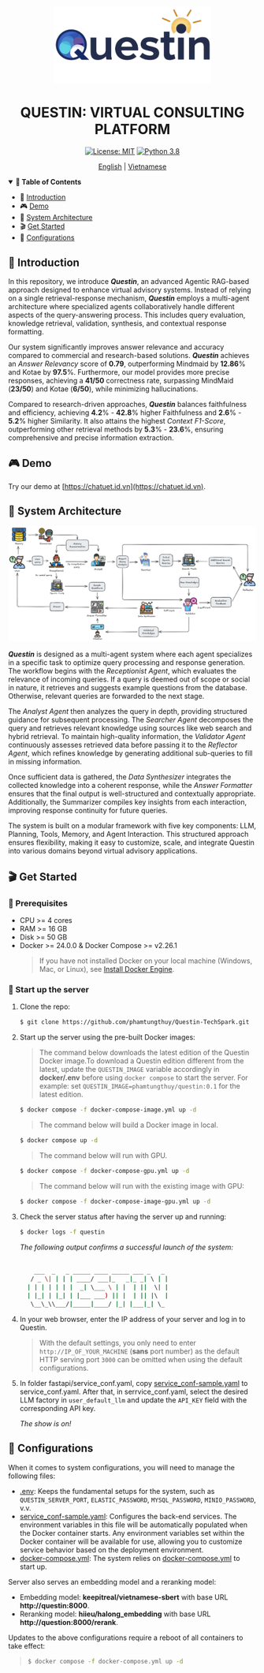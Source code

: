 <div align="center">
<a href="https://chatuet.id.vn/">
<img src="frontend/src/assets/questin.png" width="320" alt="questin logo">
</a>
</div>

<div align="center">

# QUESTIN: VIRTUAL CONSULTING PLATFORM
[![License: MIT](https://img.shields.io/badge/License-MIT-green.svg)](https://opensource.org/licenses/MIT) [![Python 3.8](https://img.shields.io/badge/python-3.10+-blue.svg)](https://www.python.org/downloads/release/python-31016/)
</div>

<p align="center" >
  <a href="./README.md">English</a> |
  <a href="./README_vi.md">Vietnamese</a>
</p>

<details open>
<summary><b>📕 Table of Contents</b></summary>

- 📌 [Introduction](#-introduction)
- 🎮 [Demo](#-demo)
- 🔎 [System Architecture](#-system-architecture)
- 🎬 [Get Started](#-get-started)
- 🔧 [Configurations](#-configurations)

</details>



## 📌 Introduction

In this repository, we introduce ***Questin***, an advanced Agentic RAG-based approach designed to enhance virtual advisory systems. Instead of relying on a single retrieval-response mechanism, ***Questin*** employs a multi-agent architecture where specialized agents collaboratively handle different aspects of the query-answering process. This includes query evaluation, knowledge retrieval, validation, synthesis, and contextual response formatting.

Our system significantly improves answer relevance and accuracy compared to commercial and research-based solutions. ***Questin*** achieves an *Answer Relevancy* score of **0.79**, outperforming Mindmaid by **12.86**% and Kotae by **97.5**%. Furthermore, our model provides more precise responses, achieving a **41/50** correctness rate, surpassing MindMaid (**23/50**) and Kotae (**6/50**), while minimizing hallucinations.

Compared to research-driven approaches, ***Questin*** balances faithfulness and efficiency, achieving **4.2**% - **42.8**% higher Faithfulness and **2.6**% - **5.2**% higher Similarity. It also attains the highest *Context F1-Score*, outperforming other retrieval methods by **5.3**% - **23.6**%, ensuring comprehensive and precise information extraction.

## 🎮 Demo

Try our demo at [https://chatuet.id.vn](https://chatuet.id.vn).

## 🔎 System Architecture

![](figs/Questin_Architecture.png)

***Questin*** is designed as a multi-agent system where each agent specializes in a specific task to optimize query processing and response generation. The workflow begins with the *Receptionist Agent*, which evaluates the relevance of incoming queries. If a query is deemed out of scope or social in nature, it retrieves and suggests example questions from the database. Otherwise, relevant queries are forwarded to the next stage.

The *Analyst Agent* then analyzes the query in depth, providing structured guidance for subsequent processing. The *Searcher Agent* decomposes the query and retrieves relevant knowledge using sources like web search and hybrid retrieval. To maintain high-quality information, the *Validator Agent* continuously assesses retrieved data before passing it to the *Reflector Agent*, which refines knowledge by generating additional sub-queries to fill in missing information.

Once sufficient data is gathered, the *Data Synthesizer* integrates the collected knowledge into a coherent response, while the *Answer Formatter* ensures that the final output is well-structured and contextually appropriate. Additionally, the Summarizer compiles key insights from each interaction, improving response continuity for future queries.

The system is built on a modular framework with five key components: LLM, Planning, Tools, Memory, and Agent Interaction. This structured approach ensures flexibility, making it easy to customize, scale, and integrate Questin into various domains beyond virtual advisory applications.

## 🎬 Get Started

### 📝 Prerequisites

- CPU >= 4 cores
- RAM >= 16 GB
- Disk >= 50 GB
- Docker >= 24.0.0 & Docker Compose >= v2.26.1
  > If you have not installed Docker on your local machine (Windows, Mac, or Linux),
  > see [Install Docker Engine](https://docs.docker.com/engine/install/).

### 🚀 Start up the server

1. Clone the repo:

   ```bash
   $ git clone https://github.com/phamtungthuy/Questin-TechSpark.git
   ```

3. Start up the server using the pre-built Docker images:

   > The command below downloads the latest edition of the Questin Docker image.To download a Questin edition different from the latest, update the `QUESTIN_IMAGE` variable accordingly in **docker/.env** before using `docker compose` to start the server. For example: set `QUESTIN_IMAGE=phamtungthuy/questin:0.1` for the latest edition.
   ```bash
   $ docker compose -f docker-compose-image.yml up -d
   ```

   > The command below will build a Docker image in local.
   ```bash
   $ docker compose up -d
   ```
   
   > The command below will run with GPU.
   ```bash
   $ docker compose -f docker-compose-gpu.yml up -d
   ```
   
   > The command below will run with the existing image with GPU:
   ```bash
   $ docker compose -f docker-compose-image-gpu.yml up -d
   ```


4. Check the server status after having the server up and running:

   ```bash
   $ docker logs -f questin
   ```

   _The following output confirms a successful launch of the system:_

   ```bash

       ___  _   _ _____ ____ _____ ___ _   _ 
      / _ \| | | | ____/ ___|_   _|_ _| \ | |
     | | | | | | |  _| \___ \ | |  | ||  \| |
     | |_| | |_| | |___ ___) || |  | || |\  |
      \__\_\\___/|_____|____/ |_| |___|_| \_  

   ```

5. In your web browser, enter the IP address of your server and log in to Questin.
   > With the default settings, you only need to enter `http://IP_OF_YOUR_MACHINE` (**sans** port number) as the default
   > HTTP serving port `3000` can be omitted when using the default configurations.
6. In folder fastapi/service_conf.yaml, copy [service_conf-sample.yaml](./fastapi/conf/service_conf-sample.yaml) to service_conf.yaml. After that, in serrvice_conf.yaml, select the desired LLM factory in `user_default_llm` and update
   the `API_KEY` field with the corresponding API key.

   _The show is on!_

## 🔧 Configurations

When it comes to system configurations, you will need to manage the following files:

- [.env](./.env): Keeps the fundamental setups for the system, such as `QUESTIN_SERVER_PORT`, `ELASTIC_PASSWORD`, `MYSQL_PASSWORD`, 
  `MINIO_PASSWORD`, v.v.
- [service_conf-sample.yaml](./fastapi/conf/service_conf-sample.yaml): Configures the back-end services. The environment variables in this file will be automatically populated when the Docker container starts. Any environment variables set within the Docker container will be available for use, allowing you to customize service behavior based on the deployment environment.
- [docker-compose.yml](./docker-compose.yml): The system relies on [docker-compose.yml](./docker-compose.yml) to start up.

Server also serves an embedding model and a reranking model:
- Embedding model: **keepitreal/vietnamese-sbert** with base URL **http://questin:8000**.
- Reranking model: **hiieu/halong_embedding** with base URL **http://question:8000/rerank**. 

Updates to the above configurations require a reboot of all containers to take effect:

> ```bash
> $ docker compose -f docker-compose.yml up -d
> ```



